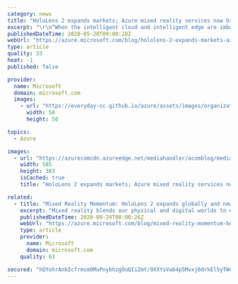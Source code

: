 ```yaml
---
category: news
title: "HoloLens 2 expands markets; Azure mixed reality services now broadly available"
excerpt: "\r\n“When the intelligent cloud and intelligent edge are imbued with mixed reality and artificial intelligence, we have a framework for achieving amazing things and empowering even more people.” - Satya Nadella, Microsoft CEO speaking at the HoloLens 2 launch\r\n\r\n\r\nAt Microsoft Build 2020, we shared some"
publishedDateTime: 2020-05-20T09:00:28Z
webUrl: "https://azure.microsoft.com/blog/hololens-2-expands-markets-azure-mixed-reality-services-now-broadly-available/"
type: article
quality: 33
heat: -1
published: false

provider:
  name: Microsoft
  domain: microsoft.com
  images:
    - url: "https://everyday-cc.github.io/azure/assets/images/organizations/microsoft.com-50x50.jpg"
      width: 50
      height: 50

topics:
  - Azure

images:
  - url: "https://azurecomcdn.azureedge.net/mediahandler/acomblog/media/Default/blog/8a5121d3-a63b-43d7-9fd0-2296e66f85f9.jpg"
    width: 585
    height: 383
    isCached: true
    title: "HoloLens 2 expands markets; Azure mixed reality services now broadly available"

related:
  - title: "Mixed Reality Momentum: HoloLens 2 expands globally and new Azure service launches"
    excerpt: "Mixed reality blends our physical and digital worlds to extend computing beyond the screen and fundamentally change how we work, learn, and play. Mixed Reality has evolved from promising technology to a thriving ecosystem of solutions that are having significant and quantifiable impact today."
    publishedDateTime: 2020-09-24T08:00:26Z
    webUrl: "https://azure.microsoft.com/blog/mixed-reality-momentum-hololens-2-expands-globally-and-new-azure-service-launches/"
    type: article
    provider:
      name: Microsoft
      domain: microsoft.com
    quality: 61

secured: "hQYohrAnbIcfrmsmOMuPnybhzgOuQIiZmY/9XXYsVa64p5Mvxj0drkEl5yTWo2dT+WrqxjjfdSxsxCczZTuCOvWTHNWS2nDLSZOVOBVHhFnmvbhLuZ7j1zrSR8XXQq4kNN5s6mfxMbR5yLmbEtXKjiUgORj3cH2LjpUs4Z8t+IOkrOLS6PiSgupfbQdF3P387NklYLhBnFxWeE+OUgceGGJ46cRF3fqPGX0eywyurz0telscp27yirtKNYxWJjqSt34wYoX9chtPje5TuBEHSFxSyz0betdQx7DuGii5O27S3KE1Kb8TCOZLyOSkfJX/znbPEQkJqtQxRmurSTVNDA==;i+QC970yZTapN5jXXFooeA=="
---
```


